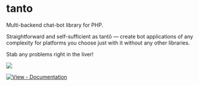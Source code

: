 # tanto

Multi-backend chat-bot library for PHP.

Straightforward and self-sufficient as tantō — create bot applications of any complexity for platforms you choose just with it without any other libraries.

Stab any problems right in the liver!

[![](https://dcbadge.vercel.app/api/server/724cSDxpXY)](https://discord.gg/724cSDxpXY)

[![View - Documentation](https://img.shields.io/badge/View-Documentation-blue?style=for-the-badge)](https://rorkh.github.io/tanto/)
